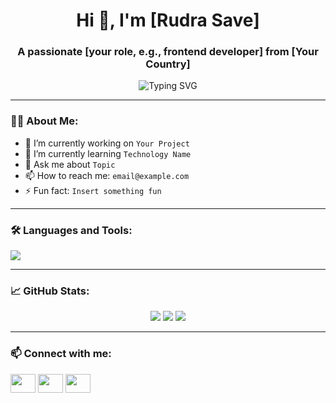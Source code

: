 <h1 align="center">Hi 👋, I'm [Rudra Save]</h1>
<h3 align="center">A passionate [your role, e.g., frontend developer] from [Your Country]</h3>

<p align="center">
  <img src="https://readme-typing-svg.herokuapp.com?font=Fira+Code&size=18&pause=1000&center=true&vCenter=true&width=435&lines=Your+Job+Title;Open+Source+Enthusiast;Lifelong+Learner;Tech+Lover" alt="Typing SVG" />
</p>

---

### 🧑‍💻 About Me:
- 🔭 I’m currently working on `Your Project`
- 🌱 I’m currently learning `Technology Name`
- 💬 Ask me about `Topic`
- 📫 How to reach me: `email@example.com`
- ⚡ Fun fact: `Insert something fun`

---

### 🛠️ Languages and Tools:
<p>
  <img src="https://skillicons.dev/icons?i=js,ts,react,nodejs,python,html,css,tailwind,git,github,linux" />
</p>

---

### 📈 GitHub Stats:
<p align="center">
  <img src="https://github-readme-stats.vercel.app/api?username=yourusername&show_icons=true&theme=radical" />
  <img src="https://github-readme-streak-stats.herokuapp.com/?user=yourusername&theme=radical" />
  <img src="https://github-readme-stats.vercel.app/api/top-langs/?username=yourusername&layout=compact&theme=radical" />
</p>

---

### 📫 Connect with me:
<p align="left">
  <a href="https://linkedin.com/in/yourprofile" target="blank"><img align="center" src="https://cdn.simpleicons.org/linkedin" height="30" width="40" /></a>
  <a href="https://twitter.com/yourprofile" target="blank"><img align="center" src="https://cdn.simpleicons.org/twitter" height="30" width="40" /></a>
  <a href="mailto:youremail@example.com"><img align="center" src="https://cdn.simpleicons.org/gmail" height="30" width="40" /></a>
</p>
